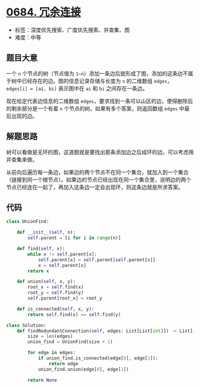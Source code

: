 # [0684. 冗余连接](https://leetcode.cn/problems/redundant-connection/)

- 标签：深度优先搜索、广度优先搜索、并查集、图
- 难度：中等

## 题目大意

一个 `n` 个节点的树（节点值为 `1~n`）添加一条边后就形成了图，添加的这条边不属于树中已经存在的边。图的信息记录存储与长度为 `n` 的二维数组 `edges`，`edges[i] = [ai, bi]` 表示图中在 `ai` 和 `bi` 之间存在一条边。

现在给定代表边信息的二维数组 `edges`，要求找到一条可以山区的边，使得删除后的剩余部分是一个有着 `n` 个节点的树。如果有多个答案，则返回数组 `edges` 中最后出现的边。

## 解题思路

树可以看做是无环的图，这道题就是要找出那条添加边之后成环的边。可以考虑用并查集来做。

从前向后遍历每一条边，如果边的两个节点不在同一个集合，就加入到一个集合（链接到同一个根节点）。如果边的节点已经出现在同一个集合里，说明边的两个节点已经连在一起了，再加入这条边一定会出现环，则这条边就是所求答案。

## 代码

```Python
class UnionFind:

    def __init__(self, n):
        self.parent = [i for i in range(n)]

    def find(self, x):
        while x != self.parent[x]:
            self.parent[x] = self.parent[self.parent[x]]
            x = self.parent[x]
        return x

    def union(self, x, y):
        root_x = self.find(x)
        root_y = self.find(y)
        self.parent[root_x] = root_y

    def is_connected(self, x, y):
        return self.find(x) == self.find(y)

class Solution:
    def findRedundantConnection(self, edges: List[List[int]]) -> List[int]:
        size = len(edges)
        union_find = UnionFind(size + 1)

        for edge in edges:
            if union_find.is_connected(edge[0], edge[1]):
                return edge
            union_find.union(edge[0], edge[1])

        return None
```

